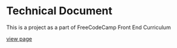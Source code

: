 
# Technical Document 

This is a project as a part of FreeCodeCamp Front End Curriculum 

[view page]()